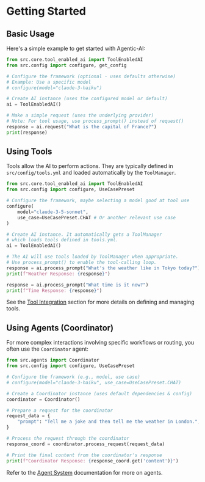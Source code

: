 # Getting Started

## Basic Usage

Here's a simple example to get started with Agentic-AI:

```python
from src.core.tool_enabled_ai import ToolEnabledAI
from src.config import configure, get_config

# Configure the framework (optional - uses defaults otherwise)
# Example: Use a specific model
# configure(model="claude-3-haiku")

# Create AI instance (uses the configured model or default)
ai = ToolEnabledAI()

# Make a simple request (uses the underlying provider)
# Note: For tool usage, use process_prompt() instead of request()
response = ai.request("What is the capital of France?")
print(response)
```

## Using Tools

Tools allow the AI to perform actions. They are typically defined in `src/config/tools.yml` and loaded automatically by the `ToolManager`.

```python
from src.core.tool_enabled_ai import ToolEnabledAI
from src.config import configure, UseCasePreset

# Configure the framework, maybe selecting a model good at tool use
configure(
    model="claude-3-5-sonnet",
    use_case=UseCasePreset.CHAT # Or another relevant use case
)

# Create AI instance. It automatically gets a ToolManager
# which loads tools defined in tools.yml.
ai = ToolEnabledAI()

# The AI will use tools loaded by ToolManager when appropriate.
# Use process_prompt() to enable the tool-calling loop.
response = ai.process_prompt("What's the weather like in Tokyo today?")
print(f"Weather Response: {response}")

response = ai.process_prompt("What time is it now?")
print(f"Time Response: {response}")
```

See the [Tool Integration](tools/overview.md) section for more details on defining and managing tools.

## Using Agents (Coordinator)

For more complex interactions involving specific workflows or routing, you often use the `Coordinator` agent:

```python
from src.agents import Coordinator
from src.config import configure, UseCasePreset

# Configure the framework (e.g., model, use case)
# configure(model="claude-3-haiku", use_case=UseCasePreset.CHAT)

# Create a Coordinator instance (uses default dependencies & config)
coordinator = Coordinator()

# Prepare a request for the coordinator
request_data = {
    "prompt": "Tell me a joke and then tell me the weather in London.",
}

# Process the request through the coordinator
response_coord = coordinator.process_request(request_data)

# Print the final content from the coordinator's response
print(f"Coordinator Response: {response_coord.get('content')}")
```

Refer to the [Agent System](agents.md) documentation for more on agents.

